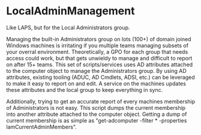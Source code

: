 # LocalAdminManagement
Like LAPS, but for the Local Administrators group.

Managing the built-in Administrators group on lots (100+) of domain joined Windows machines is irritating if you multiple teams managing subsets of your overral environment. Theoretically, a GPO for each group that needs access could work, but that gets unwieldy to manage and difficult to report on after 15+ teams. This set of scripts/services uses AD attributes attached to the computer object to manage the Administrators group. By using AD attributes, existing tooling (ADUC, AD Cmdlets, ADSI, etc.) can be leveraged to make it easy to report on and edit. A service on the machines updates these attributes and the local group to keep everything in sync. 

Additionally, trying to get an accurate report of every machines membership of Administrators is not easy. This script dumps the current membership into another attribute attached to the computer object. Getting a dump of current membership is as simple as "get-adcomputer -filter * -properties lamCurrentAdminMembers".
